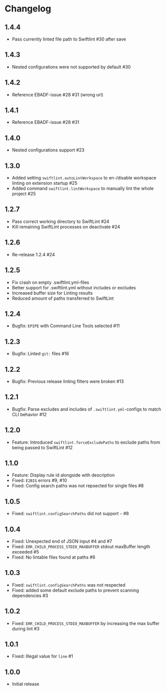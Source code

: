 # Changelog

## 1.4.4

- Pass currently linted file path to Swiftlint #30 after save

## 1.4.3

- Nested configurations were not supported by default #30

## 1.4.2

- Reference EBADF-issue #28 #31 (wrong url)

## 1.4.1

- Reference EBADF-issue #28 #31

## 1.4.0

- Nested configurations support #23

## 1.3.0

- Added setting `swiftlint.autoLintWorkspace` to en-/disable workspace linting on extension startup #25
- Added command `swiftlint.lintWorkspace` to manually lint the whole project #25

## 1.2.7

- Pass correct working directory to SwiftLint #24
- Kill remaining SwiftLint processes on deactivate #24

## 1.2.6

- Re-release 1.2.4 #24

## 1.2.5

- Fix crash on empty .swiftlint.yml-files
- Better support for .swiftlint.yml without includes or excludes
- Increased buffer size for Linting results
- Reduced amount of paths transferred to SwiftLint

## 1.2.4

- Bugfix: `EPIPE` with Command Line Tools selected #11

## 1.2.3

- Bugfix: Linted `git:` files #16

## 1.2.2

- Bugfix: Previous release linting filters were broken #13

## 1.2.1

- Bugfix: Parse excludes and includes of `.swiftlint.yml`-configs to match CLI behavior #12

## 1.2.0

- Feature: Introduced `swiftlint.forceExcludePaths` to exclude paths from being passed to SwiftLint #12

## 1.1.0

- Feature: Display rule id alongside with description
- Fixed: `E2BIG` errors #9, #10
- Fixed: Config search paths was not repsected for single files #8

## 1.0.5

- Fixed: `swiftlint.configSearchPaths` did not support `~` #8

## 1.0.4

- Fixed: Unexpected end of JSON input #4 and #7
- Fixed: `ERR_CHILD_PROCESS_STDIO_MAXBUFFER` stdout maxBuffer length exceeded #5
- Fixed: No lintable files found at paths #6

## 1.0.3

- Fixed: `swiftlint.configSearchPaths` was not respected
- Fixed: added some default exclude paths to prevent scanning dependencies #3

## 1.0.2

- Fixed: `ERR_CHILD_PROCESS_STDIO_MAXBUFFER` by increasing the max buffer during lint #3

## 1.0.1

- Fixed: Illegal value for `line` #1

## 1.0.0

- Initial release
